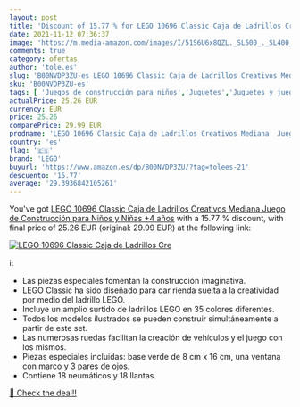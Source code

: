 ```yaml
---
layout: post
title: 'Discount of 15.77 % for LEGO 10696 Classic Caja de Ladrillos Cre'
date: 2021-11-12 07:36:37
image: 'https://m.media-amazon.com/images/I/51S6U6x8QZL._SL500_._SL400_.jpg'
comments: true
category: ofertas
author: 'tole.es'
slug: 'B00NVDP3ZU-es LEGO 10696 Classic Caja de Ladrillos Creativos Mediana...'
sku: 'B00NVDP3ZU-es'
tags: [ 'Juegos de construcción para niños','Juguetes','Juguetes y juegos','Sets de construcción','lego', ]
actualPrice: 25.26 EUR
currency: EUR
price: 25.26
comparePrice: 29.99 EUR
prodname: 'LEGO 10696 Classic Caja de Ladrillos Creativos Mediana  Juego de Construcción para Niños y Niñas +4 años'
country: 'es'
flag: '🇪🇸'
brand: 'LEGO'
buyurl: 'https://www.amazon.es/dp/B00NVDP3ZU/?tag=tolees-21'
descuento: '15.77'
average: '29.3936842105261'
---
```


You've got [LEGO 10696 Classic Caja de Ladrillos Creativos Mediana  Juego de Construcción para Niños y Niñas +4 años](https://www.amazon.es/dp/B00NVDP3ZU/?tag=tolees-21) with a  15.77 % discount, with final price of 25.26 EUR (original: 29.99 EUR) at the following link:

[![LEGO 10696 Classic Caja de Ladrillos Cre](https://m.media-amazon.com/images/I/51S6U6x8QZL._SL500_._SL400_.jpg)](https://www.amazon.es/dp/B00NVDP3ZU/?tag=tolees-21)

ℹ️:

- Las piezas especiales fomentan la construcción imaginativa.
- LEGO Classic ha sido diseñado para dar rienda suelta a la creatividad por medio del ladrillo LEGO.
- Incluye un amplio surtido de ladrillos LEGO en 35 colores diferentes.
- Todos los modelos ilustrados se pueden construir simultáneamente a partir de este set.
- Las numerosas ruedas facilitan la creación de vehículos y el juego con los mismos.
- Piezas especiales incluidas: base verde de 8 cm x 16 cm, una ventana con marco y 3 pares de ojos.
- Contiene 18 neumáticos y 18 llantas.

[🛒 Check the deal!!](https://www.amazon.es/dp/B00NVDP3ZU/?tag=tolees-21)
